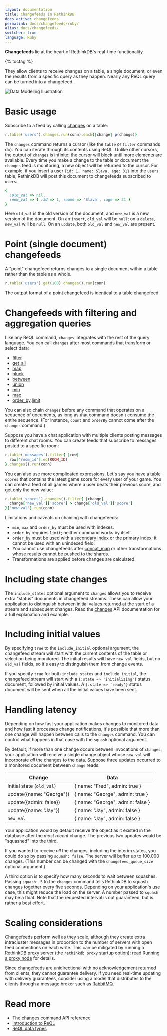 ```yaml
---
layout: documentation
title: Changefeeds in RethinkDB
docs_active: changefeeds
permalink: docs/changefeeds/ruby/
alias: docs/changefeeds/
switcher: true
language: Ruby
---
```


**Changefeeds** lie at the heart of RethinkDB's real-time functionality.  

{% toctag %}

They allow clients to receive changes on a table, a single document, or even the results from a specific query as they happen. Nearly any ReQL query can be turned into a changefeed.

<img alt="Data Modeling Illustration" class="api_command_illustration"
    src="/assets/images/docs/api_illustrations/change-feeds.png" />

# Basic usage #

Subscribe to a feed by calling [changes][] on a table:

[changes]: /api/ruby/changes

```rb
r.table('users').changes.run(conn).each{|change| p(change)}
```

The `changes` command returns a cursor (like the `table` or `filter` commands do). You can iterate through its contents using ReQL. Unlike other cursors, the output of `changes` is infinite: the cursor will block until more elements are available. Every time you make a change to the table or document the `changes` feed is monitoring, a new object will be returned to the cursor. For example, if you insert a user `{id: 1, name: Slava, age: 31}` into the `users` table, RethinkDB will post this document to changefeeds subscribed to `users`:

```rb
{
  :old_val => nil,
  :new_val => { :id => 1, :name => 'Slava', :age => 31 }
}
```

Here `old_val` is the old version of the document, and `new_val` is a new version of the document. On an `insert`, `old_val` will be `null`; on a `delete`, `new_val` will be `null`. On an `update`, both  `old_val` and `new_val` are present.

# Point (single document) changefeeds #

A "point" changefeed returns changes to a single document within a table rather than the table as a whole.

```rb
r.table('users').get(100).changes().run(conn)
```

The output format of a point changefeed is identical to a table changefeed.

# Changefeeds with filtering and aggregation queries #

Like any ReQL command, `changes` integrates with the rest of the query language. You can call `changes` after most commands that transform or select data:

* [filter](/api/ruby/filter)
* [get_all](/api/ruby/get_all)
* [map](/api/ruby/map)
* [pluck](/api/ruby/pluck)
* [between](/api/ruby/between)
* [union](/api/ruby/union)
* [min](/api/ruby/min)
* [max](/api/ruby/max)
* [order_by](/api/ruby/order_by).[limit](/api/ruby/limit)

You can also chain `changes` before any command that operates on a sequence of documents, as long as that command doesn't consume the entire sequence. (For instance, `count` and `orderBy` cannot come after the `changes` command.)

Suppose you have a chat application with multiple clients posting messages to different chat rooms. You can create feeds that subscribe to messages posted to a specific room:

```rb
r.table('messages').filter{ |row|
  row['room_id'].eq(ROOM_ID)
}.changes().run(conn)
```

You can also use more complicated expressions. Let's say you have a table `scores` that contains the latest game score for every user of your game. You can create a feed of all games where a user beats their previous score, and get only the new value:

```rb
r.table('scores').changes().filter{ |change|
  change['new_val']['score'] > change['old_val']['score']
}['new_val'].run(conn)
```

Limitations and caveats on chaining with changefeeds:

* `min`, `max` and `order_by` must be used with indexes.
* `order_by` requires `limit`; neither command works by itself.
* `order_by` must be used with a [secondary index](/docs/secondary-indexes/ruby) or the primary index; it cannot be used with an unindexed field.
* You cannot use changefeeds after [concat_map](/api/ruby/concat_map) or other transformations whose results cannot be pushed to the shards.
* Transformations are applied before changes are calculated.

# Including state changes #

The `include_states` optional argument to `changes` allows you to receive extra "status" documents in changefeed streams. These can allow your application to distinguish between initial values returned at the start of a stream and subsequent changes. Read the [changes][] API documentation for a full explanation and example.

# Including initial values #

By specifying `true` to the `include_initial` optional argument, the changefeed stream will start with the current contents of the table or selection being monitored. The initial results will have `new_val` fields, but no `old_val` fields, so it's easy to distinguish them from change events.

If you specify `true` for both `include_states` and `include_initial`, the changefeed stream will start with a `{:state => 'initializing'}` status document, followed by initial values. A `{:state => 'ready'}` status document will be sent when all the initial values have been sent.

# Handling latency #

Depending on how fast your application makes changes to monitored data and how fast it processes change notifications, it's possible that more than one change will happen between calls to the `changes` command. You can control what happens in that case with the `squash` optional argument.

By default, if more than one change occurs between invocations of `changes`, your application will receive a single change object whose `new_val` will incorporate *all* the changes to the data. Suppose three updates occurred to a monitored document between `change` reads:

| Change | Data |
| ----- | ------ |
| Initial state (`old_val`) |  { name: "Fred", admin: true } |
| update({name: "George"}) | { name: "George", admin: true } |
| update({admin: false}) | { name: "George", admin: false } |
| update({name: "Jay"}) | { name: "Jay", admin: false } |
| `new_val` | { name: "Jay", admin: false } |

Your application would by default receive the object as it existed in the database after the *most recent* change. The previous two updates would be "squashed" into the third.

If you wanted to receive *all* the changes, including the interim states, you could do so by passing `squash: false`. The server will buffer up to 100,000 changes. (This number can be changed with the `changefeed_queue_size` optional argument.)

A third option is to specify how many seconds to wait between squashes. Passing `squash: 5` to the `changes` command tells RethinkDB to squash changes together every five seconds. Depending on your application's use case, this might reduce the load on the server. A number passed to `squash` may be a float. Note that the requested interval is not guaranteed, but is rather a best effort.

# Scaling considerations #

Changefeeds perform well as they scale, although they create extra intracluster messages in proportion to the number of servers with open feed connections on each write. This can be mitigated by running a RethinkDB proxy server (the `rethinkdb proxy` startup option); read [Running a proxy node](/docs/sharding-and-replication/#running-a-proxy-node) for details.

Since changefeeds are unidirectional with no acknowledgement returned from clients, they cannot guarantee delivery. If you need real-time updating with delivery guarantees, consider using a model that distributes to the clients through a message broker such as [RabbitMQ][ps].

[ps]: /docs/rabbitmq/ruby/

# Read more #

- The [changes](/api/ruby/changes) command API reference
- [Introduction to ReQL](/docs/introduction-to-reql/)
- [ReQL data types](/docs/data-types/)
